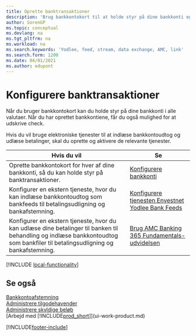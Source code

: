 ```yaml
---
title: Oprette banktransaktioner
description: 'Brug bankkontokort til at holde styr på dine bankkonti og konfigurere bankfeeds, f.eks. Yodlee, til at udveksle data.'
author: SorenGP
ms.topic: conceptual
ms.devlang: na
ms.tgt_pltfrm: na
ms.workload: na
ms.search.keywords: 'Yodlee, feed, stream, data exchange, AMC, link'
ms.search.form: 1200
ms.date: 04/01/2021
ms.author: edupont
---
```

# <a name="setting-up-banking" />Konfigurere banktransaktioner

Når du bruger bankkontokort kan du holde styr på dine bankkonti i alle valutaer. Når du har oprettet bankkontiene, får du også mulighed for at udskrive check.

Hvis du vil bruge elektroniske tjenester til at indlæse bankkontoudtog og udlæse betalinger, skal du oprette og aktivere de relevante tjenester.

| Hvis du vil | Se |
| --- | --- |
| Oprette bankkontokort for hver af dine bankkonti, så du kan holde styr på banktransaktioner. |[Konfigurere bankkonti](bank-how-setup-bank-accounts.md) |
| Konfigurer en ekstern tjeneste, hvor du kan indlæse bankkontoudtog som bankfeeds til betalingsudligning og bankafstemning. |[Konfigurere tjenesten Envestnet Yodlee Bank Feeds](bank-how-setup-bank-statement-service.md) |
| Konfigurer en ekstern tjeneste, hvor du kan udlæse dine betalinger til banken til behandling og indlæse bankkontoudtog som bankfiler til betalingsudligning og bankafstemning. |[Brug AMC Banking 365 Fundamentals-udvidelsen](ui-extensions-amc-banking.md) |

[!INCLUDE [local-functionality](includes/local-functionality.md)]

## <a name="see-also" />Se også

[Bankkontoafstemning](bank-manage-bank-accounts.md)  
[Administrere tilgodehavender](receivables-manage-receivables.md)  
[Administrere skyldige beløb](payables-manage-payables.md)  
[Arbejd med [!INCLUDE[prod_short](includes/prod_short.md)]](ui-work-product.md)


[!INCLUDE[footer-include](includes/footer-banner.md)]
